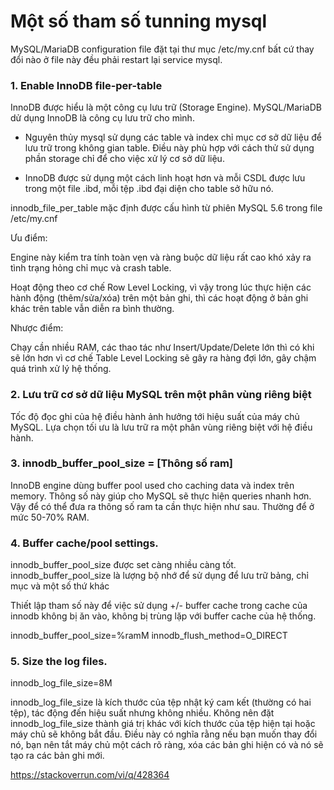 # Một số tham số tunning mysql

MySQL/MariaDB configuration file đặt tại thư mục /etc/my.cnf bất cứ thay đổi nào ở file này đều phải restart lại service mysql.

### 1. Enable InnoDB file-per-table

InnoDB được hiểu là một công cụ lưu trữ (Storage Engine). MySQL/MariaDB dử dụng InnoDB là công cụ lưu trữ cho mình.

+ Nguyên thủy mysql sử dụng các table và index chỉ mục cơ sở dữ liệu để lưu trữ trong không gian table. Điều này phù hợp với cách thử sử dụng phần storage chỉ để cho việc xử lý cơ sở dữ liệu.

+ InnoDB được sử dụng một cách linh hoạt hơn và mỗi CSDL được lưu trong một file .ibd, mỗi tệp .ibd đại diện cho table sở hữu nó. 

 innodb_file_per_table mặc định được cấu hình từ phiên MySQL 5.6 trong file /etc/my.cnf
 
Ưu điểm:

Engine này kiểm tra tính toàn vẹn và ràng buộc dữ liệu rất cao khó xảy ra tình trạng hỏng chỉ mục và crash table.

Hoạt động theo cơ chế Row Level Locking, vì vậy trong lúc thực hiện các hành động (thêm/sửa/xóa) trên một bản ghi, thì các hoạt động ở bản ghi khác trên table vẫn diễn ra bình thường.

Nhược điểm:

Chạy cần nhiều RAM, các thao tác như Insert/Update/Delete lớn thì có khi sẽ lớn hơn vì cơ chế Table Level Locking sẽ gây ra hàng đợi lớn, gây chậm quá trình xử lý hệ thống.

### 2. Lưu trữ cơ sở dữ liệu MySQL trên một phân vùng riêng biệt

Tốc độ đọc ghi của hệ điều hành ảnh hưởng tới hiệu suất của máy chủ MySQL. Lựa chọn tối ưu là lưu trữ ra một phân vùng riêng biệt với hệ điều hành.

### 3. innodb_buffer_pool_size = [Thông số ram]

InnoDB engine dùng buffer pool used cho caching data và index trên memory. Thông số này giúp cho MySQL sẽ thực hiện queries nhanh hơn. Vậy để có thể đưa ra thông số ram ta cần thực hiện như sau. Thường để ở mức 50-70% RAM.

### 4. Buffer cache/pool settings.

innodb_buffer_pool_size được set càng nhiều càng tốt. innodb_buffer_pool_size là lượng bộ nhớ để sử dụng để lưu trữ bảng, chỉ mục và một số thứ khác

Thiết lập tham số này để việc sử dụng +/- buffer cache trong cache của innodb không bị ăn vào, không bị trùng lặp với buffer cache của hệ thống.

innodb_buffer_pool_size=%ramM
innodb_flush_method=O_DIRECT


### 5. Size the log files.

innodb_log_file_size=8M

innodb_log_file_size là kích thước của tệp nhật ký cam kết (thường có hai tệp), tác động đến hiệu suất nhưng không nhiều. Không nên đặt innodb_log_file_size thành giá trị khác với kích thước của tệp hiện tại hoặc máy chủ sẽ không bắt đầu. Điều này có nghĩa rằng nếu bạn muốn thay đổi nó, bạn nên tắt máy chủ một cách rõ ràng, xóa các bản ghi hiện có và nó sẽ tạo ra các bản ghi mới.

https://stackoverrun.com/vi/q/428364

